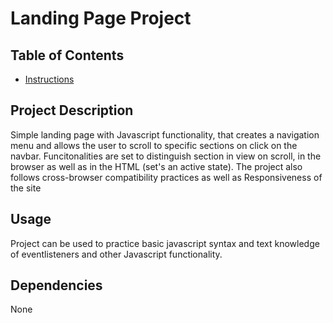 # Landing Page Project

## Table of Contents

* [Instructions](#instructions)

## Project Description
Simple landing page with Javascript functionality, that creates a navigation menu and allows the user to scroll to specific sections on click on the navbar. Funcitonalities are set to distinguish section in view on scroll, in the browser as well as in the HTML (set's an active state). The project also follows cross-browser compatibility practices as well as Responsiveness of the site 

## Usage
Project can be used to practice basic javascript syntax and text knowledge of eventlisteners and other Javascript functionality.

## Dependencies

None


